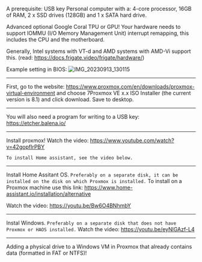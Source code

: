 A prerequisite:
USB key
Personal computer with a:
4-core processor, 
16GB of RAM, 
2 x SSD drives (128GB) and 
1 x SATA hard drive.

Advanced optional Google Coral TPU or GPU!
Your hardware needs to support IOMMU (I/O Memory Management Unit) interrupt remapping, this includes the CPU and the motherboard.

Generally, Intel systems with VT-d and AMD systems with AMD-Vi support this.
(read: https://docs.frigate.video/frigate/hardware/)

Example setting in BIOS: ![IMG_20230913_130115](https://github.com/Trzinka/HA-Windows-VM-on-Proxmox/assets/40424965/c83c12be-9c9a-439f-88ee-f2d638fc5770)

**********************************************************************************************************************************

First, go to the website: https://www.proxmox.com/en/downloads/proxmox-virtual-environment 
and choose 7Proxmox VE x.x ISO Installer (the current version is 8.1) 
and click download. 
Save to desktop.

**********************************************************************************************************************************

You will also need a program for writing to a USB key: https://etcher.balena.io/

**********************************************************************************************************************************

Install proxmox!
Watch the video: https://www.youtube.com/watch?v=42gopfIrPBY

```To install Home assistant, see the video below.```

**********************************************************************************************************************************

Install Home Assitant OS. `Preferably on a separate disk, it can be installed on the disk on which Proxmox is installed.`
To install on a Proxmox machine use this link: https://www.home-assistant.io/installation/alternative

Watch the video: https://youtu.be/Bw6O4BNhmbY

**********************************************************************************************************************************

Instal Windows. `Preferably on a separate disk that does not have Proxmox or HAOS installed.`
Watch the video: https://youtu.be/eyNlGAzf-L4

**********************************************************************************************************************************

Adding a physical drive to a Windows VM in Proxmox that already contains data (formatted in FAT or NTFS)!

